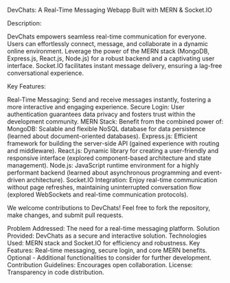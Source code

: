 DevChats: A Real-Time Messaging Webapp Built with MERN & Socket.IO

Description:

DevChats empowers seamless real-time communication for everyone. Users can effortlessly connect, message, and collaborate in a dynamic online environment. Leverage the power of the MERN stack (MongoDB, Express.js, React.js, Node.js) for a robust backend and a captivating user interface. Socket.IO facilitates instant message delivery, ensuring a lag-free conversational experience.

Key Features:

Real-Time Messaging: Send and receive messages instantly, fostering a more interactive and engaging experience.
Secure Login: User authentication guarantees data privacy and fosters trust within the development community.
MERN Stack: Benefit from the combined power of:
MongoDB: Scalable and flexible NoSQL database for data persistence (learned about document-oriented databases).
Express.js: Efficient framework for building the server-side API (gained experience with routing and middleware).
React.js: Dynamic library for creating a user-friendly and responsive interface (explored component-based architecture and state management).
Node.js: JavaScript runtime environment for a highly performant backend (learned about asynchronous programming and event-driven architecture).
Socket.IO Integration: Enjoy real-time communication without page refreshes, maintaining uninterrupted conversation flow (explored WebSockets and real-time communication protocols).

We welcome contributions to DevChats! Feel free to fork the repository, make changes, and submit pull requests.


Problem Addressed: The need for a real-time messaging platform.
Solution Provided: DevChats as a secure and interactive solution.
Technologies Used: MERN stack and Socket.IO for efficiency and robustness.
Key Features: Real-time messaging, secure login, and core MERN benefits.
Optional - Additional functionalities to consider for further development.
Contribution Guidelines: Encourages open collaboration.
License: Transparency in code distribution.
